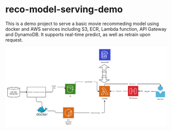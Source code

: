 # reco-model-serving-demo
This is a demo project to serve a basic movie recommeding model using docker and AWS services including S3, ECR, Lambda function, API Gateway and DynamoDB.  It supports real-time predict, as well as retrain upon request.

![Project Flowchart](https://github.com/shanbaiz/reco-model-serving-demo/blob/main/reco-model-demo-flowchart.png)
